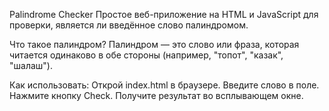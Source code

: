 Palindrome Checker
Простое веб-приложение на HTML и JavaScript для проверки, является ли введённое слово палиндромом.

Что такое палиндром?
Палиндром — это слово или фраза, которая читается одинаково в обе стороны (например, "топот", "казак", "шалаш").

Как использовать:
Открой index.html в браузере.
Введите слово в поле.
Нажмите кнопку Check.
Получите результат во всплывающем окне.
